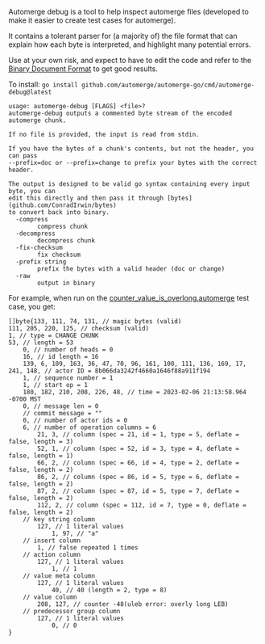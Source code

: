 Automerge debug is a tool to help inspect automerge files (developed to
make it easier to create test cases for automerge).

It contains a tolerant parser for (a majority of) the file format
that can explain how each byte is interpreted, and highlight many potential errors.

Use at your own risk, and expect to have to edit the code and refer
to the [Binary Document
Format](https://alexjg.github.io/automerge-storage-docs/) to get good results.

To install: `go install github.com/automerge/automerge-go/cmd/automerge-debug@latest`

```
usage: automerge-debug [FLAGS] <file>?
automerge-debug outputs a commented byte stream of the encoded automerge chunk.

If no file is provided, the input is read from stdin.

If you have the bytes of a chunk's contents, but not the header, you can pass
--prefix=doc or --prefix=change to prefix your bytes with the correct header.

The output is designed to be valid go syntax containing every input byte, you can
edit this directly and then pass it through [bytes](github.com/ConradIrwin/bytes)
to convert back into binary.
  -compress
    	compress chunk
  -decompress
    	decompress chunk
  -fix-checksum
    	fix checksum
  -prefix string
    	prefix the bytes with a valid header (doc or change)
  -raw
    	output in binary
```

For example, when run on the [counter_value_is_overlong.automerge](https://github.com/automerge/automerge/blob/2cd7427f35e3b9b4a6b4d22d21dd083872015b57/rust/automerge/tests/fixtures/counter_value_is_overlong.automerge) test case, you get:

```
[]byte{133, 111, 74, 131, // magic bytes (valid)
111, 205, 220, 125, // checksum (valid)
1, // type = CHANGE CHUNK
53, // length = 53
    0, // number of heads = 0
    16, // id length = 16
    139, 6, 109, 163, 36, 47, 70, 96, 161, 100, 111, 136, 169, 17, 241, 148, // actor ID = 8b066da3242f4660a1646f88a911f194
    1, // sequence number = 1
    1, // start op = 1
    180, 182, 210, 208, 226, 48, // time = 2023-02-06 21:13:58.964 -0700 MST
    0, // message len = 0
    // commit message = ""
    0, // number of actor ids = 0
    6, // number of operation columns = 6
        21, 3, // column (spec = 21, id = 1, type = 5, deflate = false, length = 3)
        52, 1, // column (spec = 52, id = 3, type = 4, deflate = false, length = 1)
        66, 2, // column (spec = 66, id = 4, type = 2, deflate = false, length = 2)
        86, 2, // column (spec = 86, id = 5, type = 6, deflate = false, length = 2)
        87, 2, // column (spec = 87, id = 5, type = 7, deflate = false, length = 2)
        112, 2, // column (spec = 112, id = 7, type = 0, deflate = false, length = 2)
    // key string column
        127, // 1 literal values
            1, 97, // "a"
    // insert column
        1, // false repeated 1 times
    // action column
        127, // 1 literal values
            1, // 1
    // value meta column
        127, // 1 literal values
            40, // 40 (length = 2, type = 8)
    // value column
        208, 127, // counter -48(uleb error: overly long LEB)
    // predecessor group column
        127, // 1 literal values
            0, // 0
}
```
